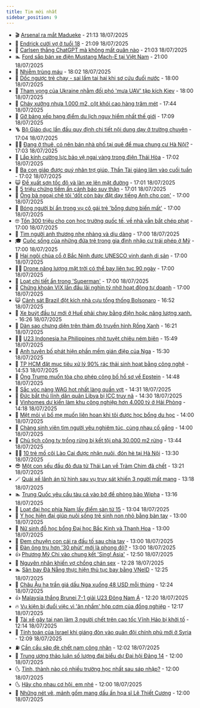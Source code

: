 ```yaml
---
title: Tim mới nhất
sidebar_position: 9
---
```


<!-- vnexpress-tin-moi-nhat:START -->
- 🎬 [Arsenal ra mắt Madueke](https://vnexpress.net/arsenal-ra-mat-madueke-4916188.html) - 21:13 18/07/2025
- 🐎 [Endrick cưới vợ ở tuổi 18](https://vnexpress.net/endrick-cuoi-vo-o-tuoi-18-4916185.html) - 21:09 18/07/2025
- 🦍 [Carlsen thắng ChatGPT mà không mất quân nào](https://vnexpress.net/carlsen-thang-chatgpt-ma-khong-mat-quan-nao-4916187.html) - 21:03 18/07/2025
- 🏊 [Ford sắp bán xe điện Mustang Mach-E tại Việt Nam](https://vnexpress.net/ford-sap-ban-xe-dien-mustang-mach-e-tai-viet-nam-4915827.html) - 21:00 18/07/2025
- 🎊 [Nhiễm trùng máu](https://vnexpress.net/suc-khoe/cam-nang/nhiem-trung-mau-353) - 18:02 18/07/2025
- 🎃 [Dốc ngược trẻ chạy - sai lầm tai hại khi sơ cứu đuối nước](https://vnexpress.net/doc-nguoc-tre-chay-sai-lam-tai-hai-khi-so-cuu-duoi-nuoc-4916103.html) - 18:00 18/07/2025
- 🧰 [Tham vọng của Ukraine nhằm đối phó &#39;mưa UAV&#39; tập kích Kiev](https://vnexpress.net/tham-vong-cua-ukraine-nham-doi-pho-mua-uav-tap-kich-kiev-4915389.html) - 18:00 18/07/2025
- 🔭 [Cháy xưởng nhựa 1.000 m2, cột khói cao hàng trăm mét](https://vnexpress.net/chay-xuong-nhua-1-000-m2-cot-khoi-cao-hang-tram-met-4916184.html) - 17:44 18/07/2025
- 🫶 [Gỡ bảng xếp hạng điểm du lịch nguy hiểm nhất thế giới](https://vnexpress.net/go-bang-xep-hang-diem-du-lich-nguy-hiem-nhat-the-gioi-4916128.html) - 17:09 18/07/2025
- 🪜 [Bộ Giáo dục lần đầu quy định chi tiết nội dung dạy ở trường chuyên](https://vnexpress.net/bo-giao-duc-lan-dau-quy-dinh-chi-tiet-noi-dung-day-o-truong-chuyen-4916157.html) - 17:04 18/07/2025
- 👨‍🏫 [Đang ở thuê, có nên bán nhà phố tại quê để mua chung cư Hà Nội?](https://vnexpress.net/dang-o-thue-co-nen-ban-nha-pho-tai-que-de-mua-chung-cu-ha-noi-4915990.html) - 17:03 18/07/2025
- 🎊 [Lắp kính cường lực bảo vệ ngai vàng trong điện Thái Hòa](https://vnexpress.net/lap-kinh-cuong-luc-bao-ve-ngai-vang-trong-dien-thai-hoa-4916164.html) - 17:02 18/07/2025
- 🎊 [Ba con giáp được quý nhân trợ giúp, Thần Tài giáng lâm vào cuối tuần](https://vnexpress.net/van-may-12-con-giap-con-giap-may-man-hom-nay-ngay-19-7-ba-con-giap-duoc-quy-nhan-tro-giup-than-tai-giang-lam-vao-cuoi-tuan-4914469.html) - 17:02 18/07/2025
- 😺 [Đề xuất sơn tốc độ và làn xe lên mặt đường](https://vnexpress.net/de-xuat-son-toc-do-va-lan-xe-len-mat-duong-4916152.html) - 17:01 18/07/2025
- 🐘 [5 triệu chứng tiềm ẩn cảnh báo suy thận](https://vnexpress.net/5-trieu-chung-tiem-an-canh-bao-suy-than-4915599.html) - 17:01 18/07/2025
- 🌁 [Ông bà ngoại chê tôi &#39;dốt còn bày đặt dạy tiếng Anh cho con&#39;](https://vnexpress.net/ong-ba-ngoai-che-toi-dot-con-bay-dat-day-tieng-anh-cho-con-4916143.html) - 17:00 18/07/2025
- 🐲 [Bóng người bí ẩn trong vụ cô gái trẻ &#39;bỗng dưng biến mất&#39;](https://vnexpress.net/bong-nguoi-bi-an-trong-vu-co-gai-tre-bong-dung-bien-mat-4916118.html) - 17:00 18/07/2025
- 🤓 [Tốn 300 triệu cho con học trường quốc tế, về nhà vẫn bắt chép phạt](https://vnexpress.net/top-truong-quoc-te-tot-nhat-tai-tphcm-hoc-phi-truong-quoc-te-cach-nuoi-day-con-4916079.html) - 17:00 18/07/2025
- 💪 [Tìm người anh thương nhẹ nhàng và dịu dàng](https://vnexpress.net/tim-nguoi-anh-thuong-nhe-nhang-va-diu-dang-4915893.html) - 17:00 18/07/2025
- 🎓 [Cuộc sống của những đứa trẻ trong gia đình nhập cư trái phép ở Mỹ](https://vnexpress.net/cuoc-song-cua-nhung-dua-tre-trong-gia-dinh-nhap-cu-trai-phep-o-my-4915750.html) - 17:00 18/07/2025
- 🫣 [Hai ngôi chùa cổ ở Bắc Ninh được UNESCO vinh danh di sản](https://vnexpress.net/hai-ngoi-chua-co-o-bac-ninh-duoc-unesco-vinh-danh-di-san-4915507.html) - 17:00 18/07/2025
- 🧑‍💻 [Drone năng lượng mặt trời có thể bay liên tục 90 ngày](https://vnexpress.net/drone-nang-luong-mat-troi-co-the-bay-lien-tuc-90-ngay-4915273.html) - 17:00 18/07/2025
- 🐲 [Loạt chi tiết ẩn trong &#39;Superman&#39;](https://vnexpress.net/loat-chi-tiet-an-trong-superman-4914429.html) - 17:00 18/07/2025
- 🌝 [Chứng khoán VIX lần đầu lãi nghìn tỷ nhờ hoạt động tự doanh](https://vnexpress.net/chung-khoan-vix-lan-dau-lai-nghin-ty-nho-hoat-dong-tu-doanh-4916107.html) - 17:00 18/07/2025
- 😺 [Cảnh sát Brazil đột kích nhà cựu tổng thống Bolsonaro](https://vnexpress.net/canh-sat-brazil-dot-kich-nha-cuu-tong-thong-bolsonaro-4916180.html) - 16:52 18/07/2025
- 🐎 [Xe buýt đầu tư mới ở Huế phải chạy bằng điện hoặc năng lượng xanh.](https://vnexpress.net/xe-buyt-dau-tu-moi-o-hue-phai-chay-bang-dien-hoac-nang-luong-xanh-4915584.html) - 16:26 18/07/2025
- 🎡 [Dàn sao chưng diện trên thảm đỏ truyền hình Rồng Xanh](https://vnexpress.net/dan-sao-chung-dien-tren-tham-do-truyen-hinh-rong-xanh-4916174.html) - 16:21 18/07/2025
- 👨‍🏫 [U23 Indonesia hạ Philippines nhờ tuyệt chiêu ném biên](https://vnexpress.net/u23-indonesia-ha-philippines-nho-tuyet-chieu-nem-bien-4916176.html) - 15:49 18/07/2025
- 🦆 [Anh tuyên bố phát hiện phần mềm gián điệp của Nga](https://vnexpress.net/anh-tuyen-bo-phat-hien-phan-mem-gian-diep-cua-nga-4916163.html) - 15:30 18/07/2025
- 🚦 [TP HCM đặt mục tiêu xử lý 90% rác thải sinh hoạt bằng công nghệ](https://vnexpress.net/tp-hcm-dat-muc-tieu-xu-ly-90-rac-thai-sinh-hoat-bang-cong-nghe-4916144.html) - 14:53 18/07/2025
- 💫 [Ông Trump muốn tòa cho phép công bố hồ sơ về Epstein](https://vnexpress.net/ong-trump-muon-toa-cho-phep-cong-bo-ho-so-ve-epstein-4916140.html) - 14:48 18/07/2025
- 🎉 [Sắc vóc nàng WAG hot nhất làng quần vợt](https://vnexpress.net/sac-voc-nang-wag-hot-nhat-lang-quan-vot-4915902.html) - 14:31 18/07/2025
- 🌋 [Đức bắt thủ lĩnh dân quân Libya bị ICC truy nã](https://vnexpress.net/duc-bat-thu-linh-dan-quan-libya-bi-icc-truy-na-4916162.html) - 14:30 18/07/2025
- 🤖 [Vinhomes dự kiến làm khu công nghiệp hơn 4.000 tỷ ở Hải Phòng](https://vnexpress.net/vinhomes-du-kien-lam-khu-cong-nghiep-hon-4-000-ty-o-hai-phong-4916149.html) - 14:18 18/07/2025
- 🦏 [Mệt mỏi vì bố mẹ muốn liên hoan khi tôi được học bổng du học](https://vnexpress.net/met-moi-vi-bo-me-muon-lien-hoan-khi-toi-duoc-hoc-bong-du-hoc-4916137.html) - 14:00 18/07/2025
- 🦩 [Chàng sinh viên tìm người yêu nghiêm túc, cùng nhau cố gắng](https://vnexpress.net/chang-sinh-vien-tim-nguoi-yeu-nghiem-tuc-cung-nhau-co-gang-4915897.html) - 14:00 18/07/2025
- 👺 [Chủ tịch công ty trồng rừng bị kết tội phá 30.000 m2 rừng](https://vnexpress.net/bon-lan-mo-phien-toa-vu-cong-ty-trong-rung-pha-30-000-m2-rung-4916139.html) - 13:44 18/07/2025
- 🧑‍🏫 [10 trẻ mồ côi Lào Cai được nhận nuôi, đón hè tại Hà Nội](https://vnexpress.net/10-tre-mo-coi-lao-cai-duoc-nhan-nuoi-don-he-tai-ha-noi-4916159.html) - 13:30 18/07/2025
- 😎 [Một con sếu đầu đỏ đưa từ Thái Lan về Tràm Chim đã chết](https://vnexpress.net/mot-con-seu-dau-do-dua-tu-thai-lan-ve-tram-chim-da-chet-4916136.html) - 13:21 18/07/2025
- 🪄 [Quái xế lãnh án tử hình sau vụ truy sát khiến 3 người mất mạng](https://vnexpress.net/quai-xe-lanh-an-tu-hinh-sau-vu-truy-sat-khien-3-nguoi-mat-mang-4916120.html) - 13:18 18/07/2025
- 🏊 [Trung Quốc yêu cầu tàu cá vào bờ đề phòng bão Wipha](https://vnexpress.net/trung-quoc-yeu-cau-tau-ca-vao-bo-de-phong-bao-wipha-4916151.html) - 13:16 18/07/2025
- 💃 [Loạt đại học phía Nam lấy điểm sàn từ 15](https://vnexpress.net/loat-dai-hoc-phia-nam-lay-diem-san-tu-15-4915826.html) - 13:04 18/07/2025
- 🦆 [Y học hiện đại giúp nuôi sống trẻ sinh non nhỏ bằng bàn tay](https://vnexpress.net/y-hoc-hien-dai-giup-nuoi-song-tre-sinh-non-nho-bang-ban-tay-4916017.html) - 13:00 18/07/2025
- 🎊 [Nữ sinh đỗ học bổng Đại học Bắc Kinh và Thanh Hoa](https://vnexpress.net/nu-sinh-do-hoc-bong-dai-hoc-bac-kinh-va-thanh-hoa-4915226.html) - 13:00 18/07/2025
- 👺 [Đem chuyện con cái ra đấu tố sau chia tay](https://vnexpress.net/jack-hop-bao-jack-j97-jack-thien-an-nghe-si-dem-chuyen-con-cai-ra-dau-to-sau-chia-tay-4915732.html) - 13:00 18/07/2025
- 🎡 [Đàn ông trụ hơn &#39;30 phút&#39; mới là phong độ?](https://vnexpress.net/dan-ong-tru-hon-30-phut-moi-la-phong-do-4916081.html) - 13:00 18/07/2025
- 👍 [Phương Mỹ Chi vào chung kết &#39;Sing! Asia&#39;](https://vnexpress.net/phuong-my-chi-vao-chung-ket-sing-asia-4915848.html) - 12:50 18/07/2025
- 🐎 [Nguyên nhân khiến vợ chồng chán sex](https://vnexpress.net/nguyen-nhan-khien-vo-chong-chan-sex-4915926.html) - 12:28 18/07/2025
- 🏊 [Sân bay Đà Nẵng thực hiện thủ tục bay bằng VNeID](https://vnexpress.net/san-bay-da-nang-thuc-hien-thu-tuc-bay-bang-vneid-4916074.html) - 12:25 18/07/2025
- 🦩 [Châu Âu hạ trần giá dầu Nga xuống 48 USD mỗi thùng](https://vnexpress.net/chau-au-ha-tran-gia-dau-nga-xuong-48-usd-moi-thung-4916123.html) - 12:24 18/07/2025
- 👍 [Malaysia thắng Brunei 7-1 giải U23 Đông Nam Á](https://vnexpress.net/malaysia-thang-brunei-7-1-giai-u23-dong-nam-a-4916141.html) - 12:20 18/07/2025
- 🔥 [Vụ kiện bị đuổi việc vì &#39;ăn nhầm&#39; hộp cơm của đồng nghiệp](https://vnexpress.net/vu-kien-cua-hang-duoi-viec-vi-an-nham-hop-com-cua-dong-nghiepp-4915921.html) - 12:17 18/07/2025
- 💄 [Tài xế gây tai nạn làm 3 người chết trên cao tốc Vĩnh Hảo bị khởi tố](https://vnexpress.net/tai-xe-gay-tai-nan-lam-3-nguoi-chet-tren-cao-toc-vinh-hao-bi-khoi-to-4916130.html) - 12:14 18/07/2025
- 🤡 [Tính toán của Israel khi giáng đòn vào quân đội chính phủ mới ở Syria](https://vnexpress.net/tinh-toan-cua-israel-khi-giang-don-vao-quan-doi-chinh-phu-moi-o-syria-4915816.html) - 12:09 18/07/2025
- ⛽️ [Cần cẩu sập đè chết nam công nhân](https://vnexpress.net/can-cau-sap-de-chet-nam-cong-nhan-4916133.html) - 12:02 18/07/2025
- 🚀 [Trung ương thảo luận số lượng đại biểu dự Đại hội Đảng 14](https://vnexpress.net/trung-uong-thao-luan-so-luong-dai-bieu-du-dai-hoi-dang-14-4916134.html) - 12:00 18/07/2025
- 🌜 [Tỉnh, thành nào có nhiều trường học nhất sau sáp nhập?](https://vnexpress.net/tinh-thanh-nao-co-nhieu-truong-hoc-nhat-sau-sap-nhap-4915941.html) - 12:00 18/07/2025
- 🌜 [Hãy cho nhau cơ hội, em nhé](https://vnexpress.net/hay-cho-nhau-co-hoi-em-nhe-4915898.html) - 12:00 18/07/2025
- 🦩 [Những nét vẽ, mảnh gốm mang dấu ấn họa sĩ Lê Thiết Cương](https://vnexpress.net/nhung-net-ve-manh-gom-mang-dau-an-hoa-si-le-thiet-cuong-4915679.html) - 12:00 18/07/2025<!-- vnexpress-tin-moi-nhat:END -->
